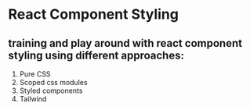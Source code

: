 # React Component Styling

## training and play around with react component styling using different approaches:
1. Pure CSS
2. Scoped css modules
2. Styled components
3. Tailwind
